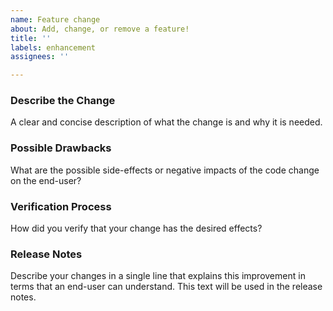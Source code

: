 ```yaml
---
name: Feature change
about: Add, change, or remove a feature!
title: ''
labels: enhancement
assignees: ''

---
```


### Describe the Change
A clear and concise description of what the change is and why it is needed.

### Possible Drawbacks
What are the possible side-effects or negative impacts of the code change on the end-user?

### Verification Process
How did you verify that your change has the desired effects?

### Release Notes
Describe your changes in a single line that explains this improvement in
terms that an end-user can understand.  This text will be used in the release notes.
